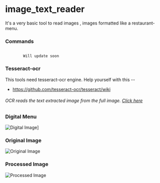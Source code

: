 # image_text_reader

It's a very basic tool to read images , images formatted like a restaurant-menu.

### Commands

```

        Will update soon

```
### Tesseract-ocr
This tools need tesseract-ocr engine. Help yourself with this --
* https://github.com/tesseract-ocr/tesseract/wiki

###### OCR reads the text extracted image from the full image. [Click here](https://github.com/yardstick17/menu_parser/blob/master/boxed_image.jpg)

### Digital Menu
![Digital Image](https://preview.ibb.co/e8LaT5/digital_menu.jpg)]

### Original Image
![Original Image](https://image.ibb.co/dV4kT5/tea_halt.jpg)

### Processed Image
![Processed Image](https://preview.ibb.co/nzTZMQ/boxed_image.jpg)

